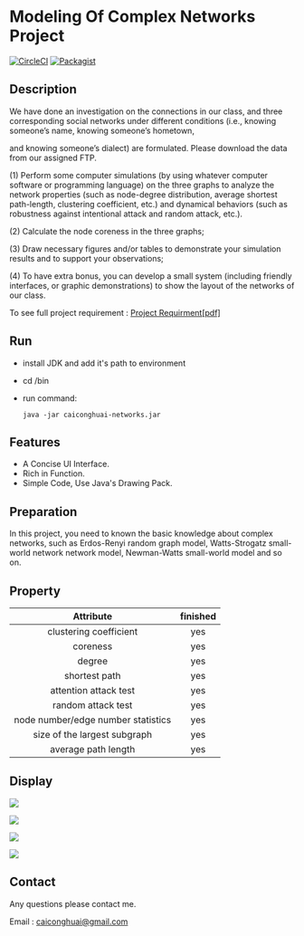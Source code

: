 # Modeling Of Complex Networks Project 

[![CircleCI](https://img.shields.io/circleci/project/github/RedSparr0w/node-csgo-parser.svg)]() [![Packagist](https://img.shields.io/badge/language-Java-green.svg)]()
## Description

We have done an investigation on the connections in our class, and three corresponding social networks under different conditions (i.e., knowing someone’s name, knowing someone’s hometown,

and knowing someone’s dialect) are formulated. Please download the data from our assigned FTP.

(1) Perform some computer simulations (by using whatever computer software or programming language)
on the three graphs to analyze the network properties (such as node-degree distribution, average shortest
path-length, clustering coefficient, etc.) and dynamical behaviors (such as robustness against intentional
attack and random attack, etc.).

(2) Calculate the node coreness in the three graphs;

(3) Draw necessary figures and/or tables to demonstrate your simulation results and to support your
observations;

(4) To have extra bonus, you can develop a small system (including friendly interfaces, or graphic
demonstrations) to show the layout of the networks of our class.

To see full project requirement : [Project Requirment[pdf]](https://github.com/neuclil/modeling-of-complex-networks/blob/master/docs/projects2016.pdf)

## Run

- install JDK and add it's path to environment

- cd /bin

- run command:

  ```shell
  java -jar caiconghuai-networks.jar
  ```

## Features

- A Concise UI Interface.
- Rich in Function.
- Simple Code, Use Java's Drawing Pack.

## Preparation
In this project, you need to known the basic knowledge about complex networks, such as Erdos-Renyi random graph model, Watts-Strogatz small-world network network model, Newman-Watts small-world model and so on. 

## Property

|             Attribute              | finished |
| :--------------------------------: | :------: |
|       clustering coefficient       |   yes    |
|              coreness              |   yes    |
|               degree               |   yes    |
|           shortest path            |   yes    |
|       attention attack test        |   yes    |
|         random attack test         |   yes    |
| node number/edge number statistics |   yes    |
|    size of the largest subgraph    |   yes    |
|        average path length         |   yes    |

## Display

![](https://media-1253434227.cos.ap-chengdu.myqcloud.com/2018-04-14-032347.jpg)

![](https://media-1253434227.cos.ap-chengdu.myqcloud.com/2018-04-14-032350.jpg)

![](https://media-1253434227.cos.ap-chengdu.myqcloud.com/2018-04-14-032352.jpg)

![](https://media-1253434227.cos.ap-chengdu.myqcloud.com/2018-04-14-032354.jpg)

## Contact 

Any questions please contact me.

Email : caiconghuai@gmail.com

